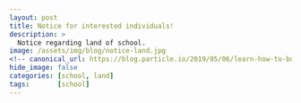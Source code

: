 ```yaml
---
layout: post
title: Notice for interested individuals!
description: >
  Notice regarding land of school.
image: /assets/img/blog/notice-land.jpg
<!-- canonical_url: https://blog.particle.io/2019/05/06/learn-how-to-build-in-plants-a-mesh-connected-soil-monitoring-system/ -->
hide_image: false
categories: [school, land]
tags:       [school]
---
```

